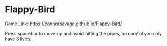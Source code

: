 # Flappy-Bird

Game Link: https://connorsavage.github.io/Flappy-Bird/

Press spacebar to move up and avoid hitting the pipes, be careful you only have 3 lives.
